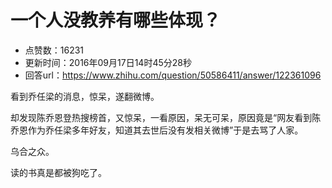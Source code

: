 # 一个人没教养有哪些体现？
- 点赞数：16231
- 更新时间：2016年09月17日14时45分28秒
- 回答url：https://www.zhihu.com/question/50586411/answer/122361096
<body>
 <p data-pid="MP65yseq">看到乔任梁的消息，惊呆，遂翻微博。</p>
 <p data-pid="EEkadwlH">却发现陈乔恩登热搜榜首，又惊呆，一看原因，呆无可呆，原因竟是“网友看到陈乔恩作为乔任梁多年好友，知道其去世后没有发相关微博”于是去骂了人家。</p>
 <p data-pid="SZ5dm5pz">乌合之众。</p>
 <p data-pid="8JIPr5Yh">读的书真是都被狗吃了。</p>
</body>